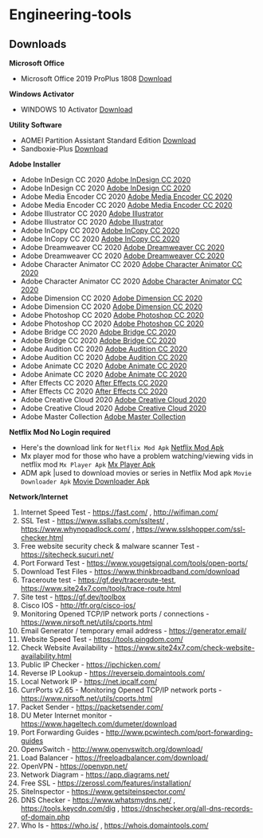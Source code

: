 # Engineering-tools
## Downloads

**Microsoft Office**
* Microsoft Office 2019 ProPlus 1808 [Download](https://drive.google.com/drive/folders/1UbDbRhAXpYfQmooUdg0Hru687oZYRuKR)

**Windows Activator**
* WINDOWS 10 Activator [Download][20]

**Utility Software**
* AOMEI Partition Assistant Standard Edition [Download][2011]
* Sandboxie-Plus [Download][2012]

**Adobe Installer**

* Adobe InDesign CC 2020 [Adobe InDesign CC 2020][100]
* Adobe InDesign CC 2020 [Adobe InDesign CC 2020][101]
* Adobe Media Encoder CC 2020 [Adobe Media Encoder CC 2020][102]
* Adobe Media Encoder CC 2020 [Adobe Media Encoder CC 2020][103]
* Adobe Illustrator CC 2020 [Adobe Illustrator][104]
* Adobe Illustrator CC 2020 [Adobe Illustrator][105]
* Adobe InCopy CC 2020 [Adobe InCopy CC 2020][106]
* Adobe InCopy CC 2020 [Adobe InCopy CC 2020][107]
* Adobe Dreamweaver CC 2020 [Adobe Dreamweaver CC 2020][108]
* Adobe Dreamweaver CC 2020 [Adobe Dreamweaver CC 2020][109]
* Adobe Character Animator CC 2020 [Adobe Character Animator CC 2020][110]
* Adobe Character Animator CC 2020 [Adobe Character Animator CC 2020][111]
* Adobe Dimension CC 2020 [Adobe Dimension CC 2020][112]
* Adobe Dimension CC 2020 [Adobe Dimension CC 2020][113]
* Adobe Photoshop CC 2020 [Adobe Photoshop CC 2020][114]
* Adobe Photoshop CC 2020 [Adobe Photoshop CC 2020][115]
* Adobe Bridge CC 2020 [Adobe Bridge CC 2020][116]
* Adobe Bridge CC 2020 [Adobe Bridge CC 2020][117]
* Adobe Audition CC 2020 [Adobe Audition CC 2020 ][118]
* Adobe Audition CC 2020 [Adobe Audition CC 2020 ][119]
* Adobe Animate CC 2020 [Adobe Animate CC 2020][120]
* Adobe Animate CC 2020 [Adobe Animate CC 2020][121]
* After Effects CC 2020 [After Effects CC 2020][122]
* After Effects CC 2020 [After Effects CC 2020][123]
* Adobe Creative Cloud 2020 [Adobe Creative Cloud 2020 ][124]
* Adobe Creative Cloud 2020 [Adobe Creative Cloud 2020 ][125]
* Adobe Master Collection [Adobe Master Collection][126]

**Netflix Mod No Login required**
* Here's the download link for `Netflix Mod Apk` [Netflix Mod Apk][10]
* Mx player mod for those who have a problem watching/viewing vids in netflix mod `Mx Player Apk` [Mx Player Apk][11]
* ADM apk |used to download movies or series in Netflix Mod apk `Movie Downloader Apk` [Movie Downloader Apk][12]


**Network/Internet**
1. Internet Speed Test - https://fast.com/ ,  http://wifiman.com/
2. SSL Test - https://www.ssllabs.com/ssltest/ , https://www.whynopadlock.com/ , https://www.sslshopper.com/ssl-checker.html
3. Free website security check & malware scanner Test - https://sitecheck.sucuri.net/
4. Port Forward Test - https://www.yougetsignal.com/tools/open-ports/
5. Download Test Files - https://www.thinkbroadband.com/download
6. Traceroute test - https://gf.dev/traceroute-test, https://www.site24x7.com/tools/trace-route.html
7. Site test - https://gf.dev/toolbox
8. Cisco IOS - http://tfr.org/cisco-ios/
9. Monitoring Opened TCP/IP network ports / connections - https://www.nirsoft.net/utils/cports.html
10. Email Generator / temporary email address - https://generator.email/
11. Website Speed Test - https://tools.pingdom.com/
12. Check Website Availability - https://www.site24x7.com/check-website-availability.html
13. Public IP Checker - https://ipchicken.com/ 
14. Reverse IP Lookup - https://reverseip.domaintools.com/
15. Local Network IP - https://net.ipcalf.com/
16. CurrPorts v2.65 - Monitoring Opened TCP/IP network ports  - https://www.nirsoft.net/utils/cports.html
17. Packet Sender - https://packetsender.com/
18. DU Meter Internet monitor - https://www.hageltech.com/dumeter/download
19. Port Forwarding Guides - http://www.pcwintech.com/port-forwarding-guides
20. OpenvSwitch - http://www.openvswitch.org/download/
21. Load Balancer - https://freeloadbalancer.com/download/
22. OpenVPN - https://openvpn.net/
23. Network Diagram - https://app.diagrams.net/
24. Free SSL - https://zerossl.com/features/installation/
25. SiteInspector - https://www.getsiteinspector.com/
26. DNS Checker - https://www.whatsmydns.net/ , https://tools.keycdn.com/dig , https://dnschecker.org/all-dns-records-of-domain.php
27. Who Is - https://who.is/ , https://whois.domaintools.com/ 













[//]: #WindowsActivator
[20]: https://drive.google.com/file/d/1UEPPJF_cm0Vj-Ej2JjUAv9LgjZ3dtKRG/view?usp=sharing
[21]: #
[22]: #
[23]: #
[24]: #
[25]: #


[//]: #Netflix
[10]: https://drive.google.com/file/d/1AL_L6uyLKjlQLYSVemIYAvCv65PIIf4D/view?usp=sharing
[11]: https://drive.google.com/file/d/1nbIzREncYzVXeZTWwAFMn0cQwm9yELya/view?usp=sharing
[12]: https://drive.google.com/file/d/1WW4nYTZvGU66vi7MLkWE4aJz90veHCLB/view?usp=sharing


[//]: #AdobeInstaller
[100]: https://drive.google.com/file/d/1cRhjvUbx-1z4asRM15cZXWQK2u1wNxZF/view
[101]: https://mega.nz/file/LIYiAIAR#zYZMRFD75X-YTX1uDH4lS3IrjKrafWEzNtmj-N--qkg
[102]: https://drive.google.com/file/d/11OmdXf0O04PsQ9p9oqe5jxiHigZ8cGtX/view
[103]: https://mega.nz/file/DZZSyCSA#HAO1svFuom4vVcEXomKVoL11z9iUCMCE2n-2IS82mrw
[104]: https://drive.google.com/uc?id=18YHfSjolFr080pc0PvXZfRgt9-MxO8-H&export=download
[105]: https://mega.nz/file/WJIQUIKY#-74gHcMRbYd0ENF4JGapIbIKOm-TKzObxAekg5W10no
[106]: https://drive.google.com/file/d/1ZKMf7qAdF2vEnMcvVeVZunv8lrIK8fTG/view
[107]: https://mega.nz/file/bFYUlIAB#-X2Q1gMA3E18FRPL_aobZWHUM1qYKxEf_b01RIKqBQk
[108]: https://drive.google.com/file/d/1u2SXGezUz63NHIaEebIdjqmlyWxc3Va4/view
[109]: https://mega.nz/file/qRBiHC5R#wzcrAYiBb2dpxojB2MHN_0NTwnfTb_7L-pq-vYNVWIo
[110]: https://drive.google.com/file/d/1-7nQzSF2o7LXtpqleL8BHQEGFnS4qfni/view
[111]: https://mega.nz/file/7FAAgI5T#0fDjZLV8rTN8pm6SOdlU5SX-m3w1pZ8jyxEqKrR_7x8
[112]: https://drive.google.com/file/d/1oZKdDTmnmEjExBOnX1pOTxVE73iUIgeA/view
[113]: https://mega.nz/file/rJQ00AKa#gTPUj1ng0NLTjlbVn5I8YrxKRMDOEr1CLt7t3lYLYRE
[114]: https://drive.google.com/uc?id=1KFJrGGg2RkVUoE4j3wB-Hj7M7xT6iYNe&
[115]: https://mega.nz/file/WQQg3aSb#EZOdm2xI5fWShJ4ABesKjwGajsYg_czP7sU-YQXzCfg
[116]: https://drive.google.com/file/d/1T9XL9HA6M1NS-uTzKgki_GV8ls6m9W2P/view
[117]: https://mega.nz/file/nEJ0hYLI#wosu4YYq2nTPl2Vp2Z4Wc0l6T0rOOo1b_i6b3BO-HwI
[118]: https://drive.google.com/file/d/1yF3eQoF78fqNKbKnxmNUyT1gsnvzwApe/view
[119]: https://mega.nz/file/zAAwSYpR#OY5fsMvs5Bnx2QiNB4_qnAl_u-Vizh3JBH9kxVlcR6k
[120]: https://drive.google.com/file/d/13TtxxODJxY8fBkxxC-JeeHZMKMvZjgmF/view
[121]: https://mega.nz/file/jAI00ITZ#pOr0Nfc_WMWV-mkriSlhuM_2se2y22lSWP5vPMNnpZw
[122]: https://drive.google.com/uc?id=1NIi6-GT7yFSW97Fc_GNNDkySY880CsWQ&export=download
[123]: https://mega.nz/file/nMZACQaS#PkXAPIEta88BnT5p6YJWcn3TCgWF8rtd-UbEqnTbb0o
[124]: https://drive.google.com/file/d/16QLJaEtdiVl_ztPje9Goz1AGL6yti9ul/view
[125]: https://mega.nz/file/iRAywIbI#wMzCAnxD9Eyzs5NeIFOUscVWdxAFnte-Nl4Nl1HeLYQ
[126]: https://mega.nz/folder/D9oS2QYQ#ioq2fTf2fgbCTVYBX18pxg

[//]: #HackingLinks
[200]: https://drive.google.com/drive/folders/1bDskz-U39RMeimQuiWXEkl18AZlTnlO2
[201]: https://drive.google.com/drive/folders/18uplnigsTyLHFwEBiY2vcHDYQfFo4NVf
[202]: https://drive.google.com/drive/folders/1-2BzL5wq053NDORK_CIS1BcrOpD2Lnmk
[203]: https://mega.nz/folder/yRkGHBwQ#r5a8fxZSEJ_HGnxZ7eZ39Q
[204]: #
[205]: #
[206]: #
[207]: #
[208]: #
[209]: #
[2010]:#
[2011]:https://www.diskpart.com/download-home.html
[2012]:https://sandboxie-plus.com


[//]: #AddonLinks
[18]: #
[19]: #
[20]: #


